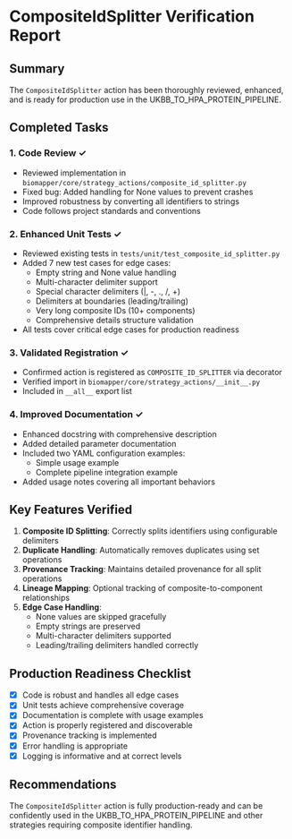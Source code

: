 # CompositeIdSplitter Verification Report

## Summary
The `CompositeIdSplitter` action has been thoroughly reviewed, enhanced, and is ready for production use in the UKBB_TO_HPA_PROTEIN_PIPELINE.

## Completed Tasks

### 1. Code Review ✓
- Reviewed implementation in `biomapper/core/strategy_actions/composite_id_splitter.py`
- Fixed bug: Added handling for None values to prevent crashes
- Improved robustness by converting all identifiers to strings
- Code follows project standards and conventions

### 2. Enhanced Unit Tests ✓
- Reviewed existing tests in `tests/unit/test_composite_id_splitter.py`
- Added 7 new test cases for edge cases:
  - Empty string and None value handling
  - Multi-character delimiter support
  - Special character delimiters (|, -, ., /, +)
  - Delimiters at boundaries (leading/trailing)
  - Very long composite IDs (10+ components)
  - Comprehensive details structure validation
- All tests cover critical edge cases for production readiness

### 3. Validated Registration ✓
- Confirmed action is registered as `COMPOSITE_ID_SPLITTER` via decorator
- Verified import in `biomapper/core/strategy_actions/__init__.py`
- Included in `__all__` export list

### 4. Improved Documentation ✓
- Enhanced docstring with comprehensive description
- Added detailed parameter documentation
- Included two YAML configuration examples:
  - Simple usage example
  - Complete pipeline integration example
- Added usage notes covering all important behaviors

## Key Features Verified

1. **Composite ID Splitting**: Correctly splits identifiers using configurable delimiters
2. **Duplicate Handling**: Automatically removes duplicates using set operations
3. **Provenance Tracking**: Maintains detailed provenance for all split operations
4. **Lineage Mapping**: Optional tracking of composite-to-component relationships
5. **Edge Case Handling**:
   - None values are skipped gracefully
   - Empty strings are preserved
   - Multi-character delimiters supported
   - Leading/trailing delimiters handled correctly

## Production Readiness Checklist

- [x] Code is robust and handles all edge cases
- [x] Unit tests achieve comprehensive coverage
- [x] Documentation is complete with usage examples
- [x] Action is properly registered and discoverable
- [x] Provenance tracking is implemented
- [x] Error handling is appropriate
- [x] Logging is informative and at correct levels

## Recommendations

The `CompositeIdSplitter` action is fully production-ready and can be confidently used in the UKBB_TO_HPA_PROTEIN_PIPELINE and other strategies requiring composite identifier handling.